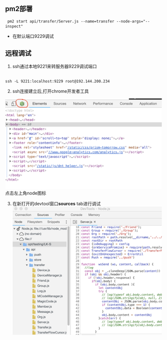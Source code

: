 


## pm2部署
```
 pm2 start api/transfer/Server.js --name=transfer --node-args="--inspect"
```

- 在默认端口9229调试

## 远程调试

1. ssh通过本地9221来转服务器9229调试端口
```

ssh -L 9221:localhost:9229 root@192.144.200.234

```

2. ssh连接建立后,打开chrome开发者工具

![](./img/devtools.png)
点击左上角node图标

3. 在新打开的devtool窗口**sources** tab进行调试
![](./img/devtools2.png)
